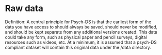 # Raw data

Definition: A central principle for Psych-DS is that the earliest form of the data you have access to should always be saved, 
should never be modified, and should be kept separate from any additional versions created. This data could take any form,
such as physical paper and pencil surveys, digital resources such as videos, etc. At a minimum, it is assumed that a psych-DS
compliant dataset will contain this original data under the /data directory.
